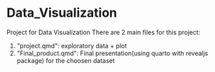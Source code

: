 # Data_Visualization
Project for Data Visualization
There are 2 main files for this project: 
1. "project.qmd": exploratory data + plot
2. "Final_product.qmd": Final presentation(using quarto with revealjs package) for the choosen dataset 
